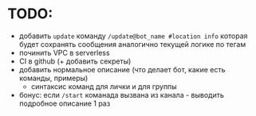# TODO:

- добавить `update` команду `/update@bot_name #location info` 
  которая будет сохранять сообщения аналогично текущей логике по тегам
- починить VPC в serverless
- CI в github (+ добавить секреты)
- добавить нормальное описание (что делает бот, какие есть команды, примеры)
  - синтаксис команд для лички и для группы 
- бонус: если `/start` команада вызвана из канала - выводить подробное описание 1 раз
